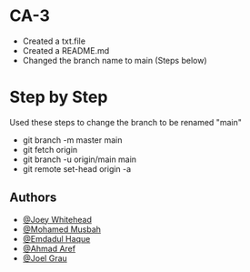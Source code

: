 # CA-3
- Created a txt.file
- Created a README.md
- Changed the branch name to main (Steps below)

# Step by Step
Used these steps to change the branch to be renamed "main"
- git branch -m master main
- git fetch origin
- git branch -u origin/main main
- git remote set-head origin -a

## Authors
- [@Joey Whitehead](https://www.github.com/Fledtrain)
- [@Mohamed Musbah](https://github.com/MohamedM829)
- [@Emdadul Haque](https://www.linkedin.com/in/emdadul-haque-67a021154/)
- [@Ahmad Aref](https://www.linkedin.com/in/ahmadsaref/)
- [@Joel Grau](https://www.linkedin.com/in/joel-grau-1a056714a/)
